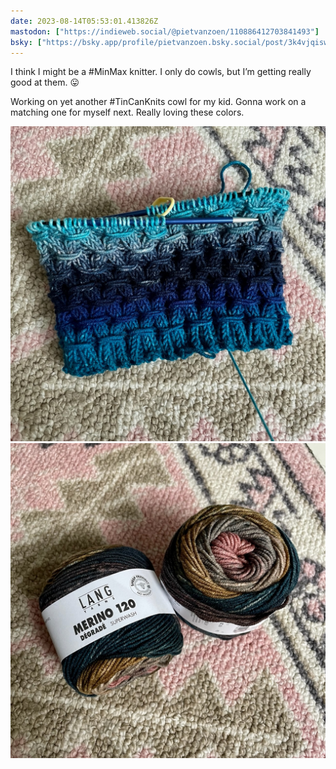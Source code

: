 ```yaml
---
date: 2023-08-14T05:53:01.413826Z
mastodon: ["https://indieweb.social/@pietvanzoen/110886412703841493"]
bsky: ["https://bsky.app/profile/pietvanzoen.bsky.social/post/3k4vjqisw4d2g"]
---
```

I think I might be a #MinMax knitter. I only do cowls, but I’m getting really good at them. 😛

Working on yet another #TinCanKnits cowl for my kid. Gonna work on a matching one for myself next. Really loving these colors. 

![mostly knitted cowl with a diamond shaped pattern. Colors are a range of blues going from a dark turquoise to navy blue back to turquoise](/media/IMG_7328.jpeg)
![two balls of yarn that go from dark green to browns to pink](/media/IMG_7329.jpeg)
